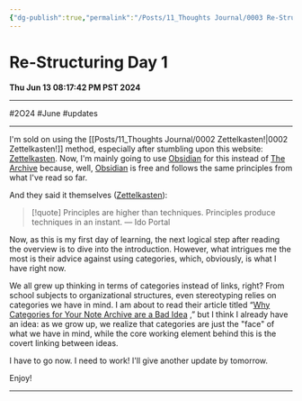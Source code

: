 ```yaml
---
{"dg-publish":true,"permalink":"/Posts/11_Thoughts Journal/0003 Re-Structuring Day 1/"}
---
```


# Re-Structuring Day 1
**Thu Jun 13 08:17:42 PM PST 2024**
___
#2O24 #June #updates 
___

I'm sold on using the [[Posts/11_Thoughts Journal/0002 Zettelkasten!\|0002 Zettelkasten!]] method, especially after stumbling upon this website: [Zettelkasten](https://zettelkasten.de/overview/). Now, I'm mainly going to use [Obsidian](https://obsidian.md/) for this instead of [The Archive](https://zettelkasten.de/the-archive/) because, well, [Obsidian](https://obsidian.md/)  is free and follows the same principles from what I've read so far.


And they said it themselves ([Zettelkasten](https://zettelkasten.de/overview/)):
> [!quote]
> Principles are higher than techniques. Principles produce techniques in an instant.
> — Ido Portal

Now, as this is my first day of learning, the next logical step after reading the overview is to dive into the introduction. However, what intrigues me the most is their advice against using categories, which, obviously, is what I have right now.

We all grew up thinking in terms of categories instead of links, right? From school subjects to organizational structures, even stereotyping relies on categories we have in mind. I am about to read their article titled “[Why Categories for Your Note Archive are a Bad Idea](https://zettelkasten.de/posts/no-categories/) ,” but I think I already have an idea: as we grow up, we realize that categories are just the "face" of what we have in mind, while the core working element behind this is the covert linking between ideas.

I have to go now. I need to work! I'll give another update by tomorrow.

Enjoy!

___